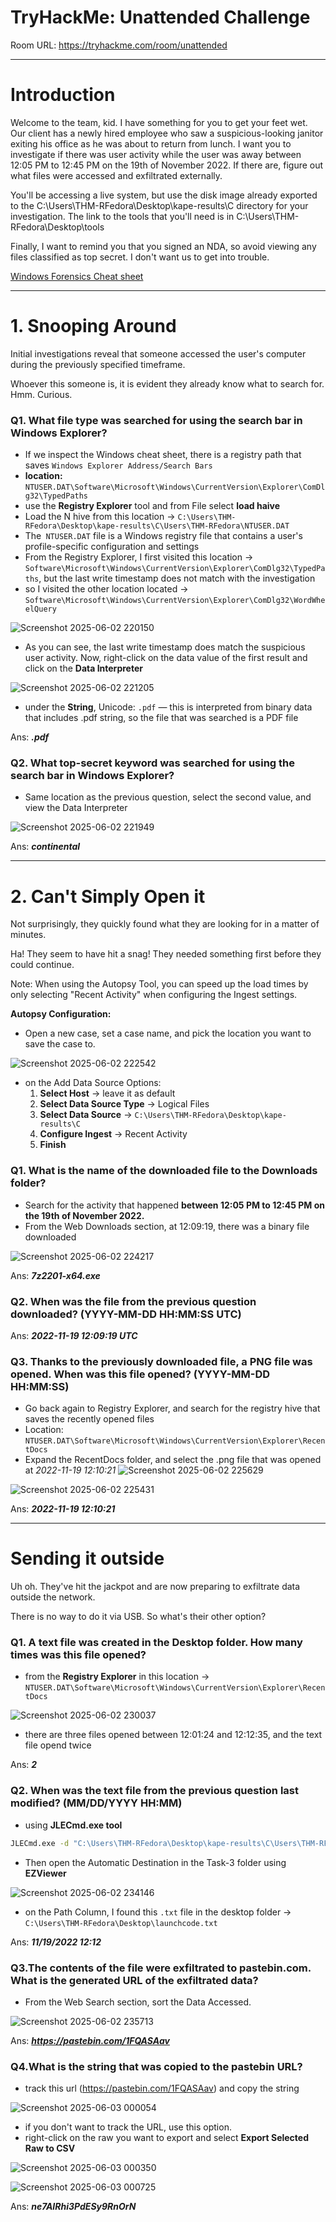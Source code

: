# TryHackMe: Unattended Challenge



Room URL: https://tryhackme.com/room/unattended


---
# Introduction

Welcome to the team, kid. I have something for you to get your feet wet.
Our client has a newly hired employee who saw a suspicious-looking janitor exiting his office as he was about to return from lunch.
I want you to investigate if there was user activity while the user was away between 12:05 PM to 12:45 PM on the 19th of November 2022. If there are, figure out what files were accessed and exfiltrated externally.

You'll be accessing a live system, but use the disk image already exported to the C:\Users\THM-RFedora\Desktop\kape-results\C directory for your investigation. The link to the tools that you'll need is in C:\Users\THM-RFedora\Desktop\tools 

Finally, I want to remind you that you signed an NDA, so avoid viewing any files classified as top secret. I don't want us to get into trouble.

[Windows Forensics Cheat sheet](https://assets.tryhackme.com/cheatsheets/Windows%20Forensics%20Cheatsheet.pdf)


---
# 1. Snooping Around
Initial investigations reveal that someone accessed the user's computer during the previously specified timeframe.

Whoever this someone is, it is evident they already know what to search for. Hmm. Curious.

### Q1. What file type was searched for using the search bar in Windows Explorer?

- If we inspect the Windows cheat sheet, there is a registry path that saves `Windows Explorer Address/Search Bars`
- **location:** `NTUSER.DAT\Software\Microsoft\Windows\CurrentVersion\Explorer\ComDlg32\TypedPaths` 
- use the **Registry Explorer** tool and from File select **load haive**
- Load the N hive from this location -> `C:\Users\THM-RFedora\Desktop\kape-results\C\Users\THM-RFedora\NTUSER.DAT`
- The` NTUSER.DAT` file is a Windows registry file that contains a user's profile-specific configuration and settings
- From the Registry Explorer, I first visited this location -> `Software\Microsoft\Windows\CurrentVersion\Explorer\ComDlg32\TypedPaths`, but the last write timestamp does not match with the investigation 
- so I visited the other location located -> `Software\Microsoft\Windows\CurrentVersion\Explorer\ComDlg32\WordWheelQuery`

![Screenshot 2025-06-02 220150](https://github.com/user-attachments/assets/46b9bfcc-3068-4698-bd59-64667742d7e1)

- As you can see, the last write timestamp does match the suspicious user activity. Now, right-click on the data value of the first result and click on the **Data Interpreter**

![Screenshot 2025-06-02 221205](https://github.com/user-attachments/assets/60eab9fa-4a98-449f-baeb-a4d42cb8ee69)

- under the **String**, Unicode: `.pdf` — this is interpreted from binary data that includes .pdf string, so the file that was searched is a PDF file

Ans: ***.pdf***

### Q2. What top-secret keyword was searched for using the search bar in Windows Explorer?

- Same location as the previous question, select the second value, and view the Data Interpreter

![Screenshot 2025-06-02 221949](https://github.com/user-attachments/assets/ac88e017-5be1-4c7f-ae5a-f432ea0f3e97)

Ans: ***continental***


---
# 2. Can't Simply Open it
Not surprisingly, they quickly found what they are looking for in a matter of minutes.

Ha! They seem to have hit a snag! They needed something first before they could continue.

Note:  When using the Autopsy Tool, you can speed up the load times by only selecting "Recent Activity" when configuring the Ingest settings.

**Autopsy Configuration:**
- Open a new case, set a case name, and pick the location you want to save the case to.

![Screenshot 2025-06-02 222542](https://github.com/user-attachments/assets/0f53c1eb-df90-43d3-a164-5c9cfeba9ba2)

- on the Add Data Source Options: 
   1. **Select Host** ->  leave it as default
   2. **Select Data Source Type** -> Logical Files
   3. **Select Data Source** -> `C:\Users\THM-RFedora\Desktop\kape-results\C`
   4. **Configure Ingest** -> Recent Activity
   5. **Finish**


### Q1. What is the name of the downloaded file to the Downloads folder?

- Search for the activity that happened **between 12:05 PM to 12:45 PM on the 19th of November 2022.**
- From the Web Downloads section, at 12:09:19, there was a binary file downloaded

![Screenshot 2025-06-02 224217](https://github.com/user-attachments/assets/1623f128-eb03-489c-91a3-296fbbb5af7a)


Ans: ***7z2201-x64.exe***

### Q2. When was the file from the previous question downloaded? (YYYY-MM-DD HH:MM:SS UTC)

Ans: ***2022-11-19 12:09:19 UTC***

### Q3. Thanks to the previously downloaded file, a PNG file was opened. When was this file opened? (YYYY-MM-DD HH:MM:SS)

- Go back again to Registry Explorer, and search for the registry hive that saves the recently opened files
- Location:  `NTUSER.DAT\Software\Microsoft\Windows\CurrentVersion\Explorer\RecentDocs`
- Expand the RecentDocs folder, and select the .png file that was opened at *2022-11-19 12:10:21*
![Screenshot 2025-06-02 225629](https://github.com/user-attachments/assets/0eb7e4e3-73db-4949-8898-839becdbf420)

![Screenshot 2025-06-02 225431](https://github.com/user-attachments/assets/b142f58a-56df-4d40-b6f0-8e78a3e5ee56)


Ans: ***2022-11-19 12:10:21***


---
# Sending it outside
Uh oh. They've hit the jackpot and are now preparing to exfiltrate data outside the network.

There is no way to do it via USB. So what's their other option?

### Q1. A text file was created in the Desktop folder. How many times was this file opened?

- from the **Registry Explorer** in this location ->  `NTUSER.DAT\Software\Microsoft\Windows\CurrentVersion\Explorer\RecentDocs`

![Screenshot 2025-06-02 230037](https://github.com/user-attachments/assets/4072cb72-5ab5-4eec-9af9-25a6a78952de)

- there are three files opened between 12:01:24 and 12:12:35, and the text file opend twice


Ans: ***2***

### Q2. When was the text file from the previous question last modified? (MM/DD/YYYY HH:MM)


- using **JLECmd.exe tool**
```bash
JLECmd.exe -d "C:\Users\THM-RFedora\Desktop\kape-results\C\Users\THM-RFedora" --csv C:\Users\THM-RFedora\Desktop\Task-3   
```
- Then open the Automatic Destination in the Task-3 folder using **EZViewer**

![Screenshot 2025-06-02 234146](https://github.com/user-attachments/assets/324befd7-9330-4ad6-8396-85539e6a86a7)

- on the Path Column, I found this `.txt` file in the desktop folder -> `C:\Users\THM-RFedora\Desktop\launchcode.txt`

Ans: ***11/19/2022 12:12***

### Q3.The contents of the file were exfiltrated to pastebin.com. What is the generated URL of the exfiltrated data?

- From the Web Search section, sort the Data Accessed.

![Screenshot 2025-06-02 235713](https://github.com/user-attachments/assets/44f1ad69-7624-431d-8bb0-e357de24a5ce)

Ans: ***https://pastebin.com/1FQASAav***

### Q4.What is the string that was copied to the pastebin URL?

- track this url (https://pastebin.com/1FQASAav) and copy the string 

![Screenshot 2025-06-03 000054](https://github.com/user-attachments/assets/bfaabaf3-2118-45d7-96ed-a8edccce4890)

- if you don't want to track the URL, use this option. 
- right-click on the raw you want to export and select **Export Selected Raw to CSV**

![Screenshot 2025-06-03 000350](https://github.com/user-attachments/assets/d53e3576-e051-45af-9dbf-e71ac179773e)

![Screenshot 2025-06-03 000725](https://github.com/user-attachments/assets/39ad0171-537f-430f-8b4c-e00ff5558a50)


Ans: ***ne7AIRhi3PdESy9RnOrN***
